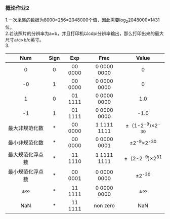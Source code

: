 ### 概论作业2
1.一次采集的数据为8000×256=2048000个值，因此需要log<sub>2</sub>2048000≈1431位。  
2.若该照片的分辨率为a×b，并且打印机以cdpi分辨率输出，那么打印出来的最大尺寸a/c×b/c英寸。  
3.


  
|Num   |Sign   |Exp   |Frac   |Value|
|:-:|:-:|:-:|:-:|:-:|
|0|0|00 0000|0 0000 0000|0|
|-0|1|00 0000|0 0000 0000|0|
|1|0|01 1111|0 0000 0000|1.0|
|-1|1|01 1111| 0 0000 0000|-1.0|
|最大非规范化数|*|00 0000|1 1111 1111|±（1-2<sup>-9</sup>)×2<sup>-30</sup>|
|最小非规范化数|*|00 0000|0 0000 0001|±2<sup>-9</sup>×2<sup>-30</sup>|
|最大规范化浮点数|*|11 1110|1 1111 1111|±（2-2<sup>-9</sup>)×2<sup>31</sup>|
|最小规范化浮点数|*|00 0001|0 0000 0000|±2<sup>-30</sup>|
|±∞|*|11 1111|0 0000 0000|±∞|
|NaN|*|11 1111|non zero|NaN|